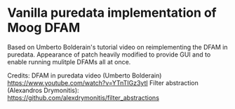 # Vanilla puredata implementation of Moog DFAM

Based on Umberto Bolderain's tutorial video on reimplementing the DFAM in puredata.  Appearance of patch heavily modified to provide GUI and to enable running mulitple DFAMs all at once.

Credits: DFAM in puredata video (Umberto Bolderain) https://www.youtube.com/watch?v=YTnTIGz3ytI
Filter abstraction (Alexandros Drymonitis): https://github.com/alexdrymonitis/filter_abstractions

